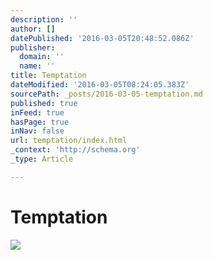 ```yaml
---
description: ''
author: []
datePublished: '2016-03-05T20:48:52.086Z'
publisher:
  domain: ''
  name: ''
title: Temptation
dateModified: '2016-03-05T08:24:05.383Z'
sourcePath: _posts/2016-03-05-temptation.md
published: true
inFeed: true
hasPage: true
inNav: false
url: temptation/index.html
_context: 'http://schema.org'
_type: Article

---
```

# Temptation
![](https://the-grid-user-content.s3-us-west-2.amazonaws.com/827d77f7-34f3-4ff0-a9ad-5775780c3677.png)